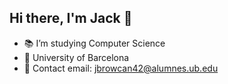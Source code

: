 ## Hi there, I'm Jack 👋

- 📚 I’m studying Computer Science
- 📍 University of Barcelona
- 📩 Contact email: jbrowcan42@alumnes.ub.edu
